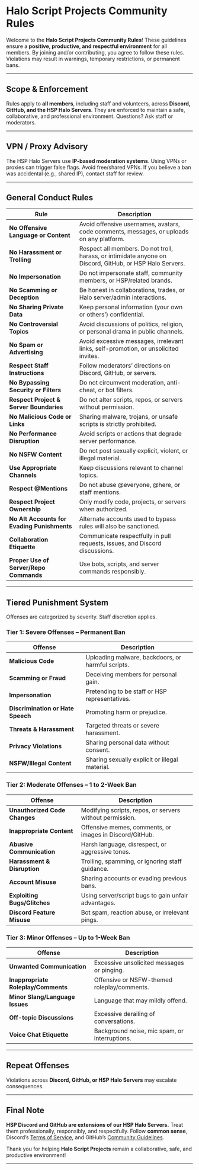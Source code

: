 # Halo Script Projects Community Rules

Welcome to the **Halo Script Projects Community Rules**! These guidelines ensure a **positive, productive, and
respectful environment** for all members. By joining and/or contributing, you agree to follow these rules. Violations
may result in warnings, temporary restrictions, or permanent bans.

---

## Scope & Enforcement

Rules apply to **all members**, including staff and volunteers, across **Discord, GitHub, and the HSP Halo Servers**.
They are enforced to maintain a safe, collaborative, and professional environment. Questions? Ask staff or moderators.

---

## VPN / Proxy Advisory

The HSP Halo Servers use **IP-based moderation systems**. Using VPNs or proxies can trigger false flags. Avoid
free/shared VPNs. If you believe a ban was accidental (e.g., shared IP), contact staff for review.

---

## General Conduct Rules

| Rule                                        | Description                                                                                              |
|---------------------------------------------|----------------------------------------------------------------------------------------------------------|
| **No Offensive Language or Content**        | Avoid offensive usernames, avatars, code comments, messages, or uploads on any platform.                 |
| **No Harassment or Trolling**               | Respect all members. Do not troll, harass, or intimidate anyone on Discord, GitHub, or HSP Halo Servers. |
| **No Impersonation**                        | Do not impersonate staff, community members, or HSP/related brands.                                      |
| **No Scamming or Deception**                | Be honest in collaborations, trades, or Halo server/admin interactions.                                  |
| **No Sharing Private Data**                 | Keep personal information (your own or others’) confidential.                                            |
| **No Controversial Topics**                 | Avoid discussions of politics, religion, or personal drama in public channels.                           |
| **No Spam or Advertising**                  | Avoid excessive messages, irrelevant links, self-promotion, or unsolicited invites.                      |
| **Respect Staff Instructions**              | Follow moderators’ directions on Discord, GitHub, or servers.                                            |
| **No Bypassing Security or Filters**        | Do not circumvent moderation, anti-cheat, or bot filters.                                                |
| **Respect Project & Server Boundaries**     | Do not alter scripts, repos, or servers without permission.                                              |
| **No Malicious Code or Links**              | Sharing malware, trojans, or unsafe scripts is strictly prohibited.                                      |
| **No Performance Disruption**               | Avoid scripts or actions that degrade server performance.                                                |
| **No NSFW Content**                         | Do not post sexually explicit, violent, or illegal material.                                             |
| **Use Appropriate Channels**                | Keep discussions relevant to channel topics.                                                             |
| **Respect @Mentions**                       | Do not abuse @everyone, @here, or staff mentions.                                                        |
| **Respect Project Ownership**               | Only modify code, projects, or servers when authorized.                                                  |
| **No Alt Accounts for Evading Punishments** | Alternate accounts used to bypass rules will also be sanctioned.                                         |
| **Collaboration Etiquette**                 | Communicate respectfully in pull requests, issues, and Discord discussions.                              |
| **Proper Use of Server/Repo Commands**      | Use bots, scripts, and server commands responsibly.                                                      |

---

## Tiered Punishment System

Offenses are categorized by severity. Staff discretion applies.

### **Tier 1: Severe Offenses – Permanent Ban**

| Offense                           | Description                                       |
|-----------------------------------|---------------------------------------------------|
| **Malicious Code**                | Uploading malware, backdoors, or harmful scripts. |
| **Scamming or Fraud**             | Deceiving members for personal gain.              |
| **Impersonation**                 | Pretending to be staff or HSP representatives.    |
| **Discrimination or Hate Speech** | Promoting harm or prejudice.                      |
| **Threats & Harassment**          | Targeted threats or severe harassment.            |
| **Privacy Violations**            | Sharing personal data without consent.            |
| **NSFW/Illegal Content**          | Sharing sexually explicit or illegal material.    |

### **Tier 2: Moderate Offenses – 1 to 2-Week Ban**

| Offense                       | Description                                              |
|-------------------------------|----------------------------------------------------------|
| **Unauthorized Code Changes** | Modifying scripts, repos, or servers without permission. |
| **Inappropriate Content**     | Offensive memes, comments, or images in Discord/GitHub.  |
| **Abusive Communication**     | Harsh language, disrespect, or aggressive tones.         |
| **Harassment & Disruption**   | Trolling, spamming, or ignoring staff guidance.          |
| **Account Misuse**            | Sharing accounts or evading previous bans.               |
| **Exploiting Bugs/Glitches**  | Using server/script bugs to gain unfair advantages.      |
| **Discord Feature Misuse**    | Bot spam, reaction abuse, or irrelevant pings.           |

### **Tier 3: Minor Offenses – Up to 1-Week Ban**

| Offense                             | Description                                   |
|-------------------------------------|-----------------------------------------------|
| **Unwanted Communication**          | Excessive unsolicited messages or pinging.    |
| **Inappropriate Roleplay/Comments** | Offensive or NSFW-themed roleplay/comments.   |
| **Minor Slang/Language Issues**     | Language that may mildly offend.              |
| **Off-topic Discussions**           | Excessive derailing of conversations.         |
| **Voice Chat Etiquette**            | Background noise, mic spam, or interruptions. |

---

## Repeat Offenses

Violations across **Discord, GitHub, or HSP Halo Servers** may escalate consequences.

---

## Final Note

**HSP Discord and GitHub are extensions of our HSP Halo Servers.** Treat them professionally, responsibly, and
respectfully.
Follow **common sense**, Discord’s [Terms of Service](https://discord.com/terms), and
GitHub’s [Community Guidelines](https://docs.github.com/en/site-policy/github-community-guidelines).

Thank you for helping **Halo Script Projects** remain a collaborative, safe, and productive environment!

---